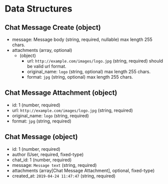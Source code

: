 # Data Structures

## Chat Message Create (object)
+ message: Message body (string, required, nullable)
    max length 255 chars.
+ attachments (array, optional)
    - (object)
        - url: `http://example.com/images/logo.jpg` (string, required)
            should be valid url format.
        - original_name: `logo` (string, optional)
            max length 255 chars.
        - format: `jpg` (string, optional)
            max length 255 chars.

## Chat Message Attachment (object)
+ id: 1 (number, required)
+ url: `http://example.com/images/logo.jpg` (string, required)
+ original_name: `logo` (string, required)
+ format: `jpg` (string, required)

## Chat Message (object)
+ id: 1 (number, required)
+ author (User, required, fixed-type)
+ chat_id: 1 (number, required)
+ message: `Message text` (string, required)
+ attachments (array[Chat Message Attachment], optional, fixed-type)
+ created_at: `2019-04-24 11:47:47` (string, required)
